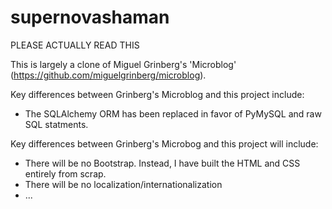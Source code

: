 # supernovashaman
PLEASE ACTUALLY READ THIS

This is largely a clone of Miguel Grinberg's 'Microblog' (https://github.com/miguelgrinberg/microblog).

Key differences between Grinberg's Microblog and this project include:
- The SQLAlchemy ORM has been replaced in favor of PyMySQL and raw SQL statments.

Key differences between Grinberg's Microbog and this project will include:
- There will be no Bootstrap. Instead, I have built the HTML and CSS entirely from scrap.
- There will be no localization/internationalization
- ...